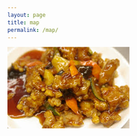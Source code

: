 ```yaml
---
layout: page
title: map
permalink: /map/
---
```


<img src = "images/images.jpeg">


<div>
  <map name="beachmap">
    <area href="http://www.daum.net" shape="rect" coords="210,420,250, 470"
      alt="Beach hut" title="this is capitol">
    <area shape="circle" coords="99,92,12" nohref alt="">
    <area href="/" shape="circle" coords="99,92,23"
      alt="Life ring" title="Life ring - to help you swim">
    <area href="/" shape="rect" coords="129,27,171,52"
      alt="Flag" title="Flag - says if it safe to swim">
  </map>
</div>
<p><img src="http://www1.korea-np.co.jp/pk/064th_issue/Korean_Map.jpg" alt="" usemap="#beachmap"></p>

